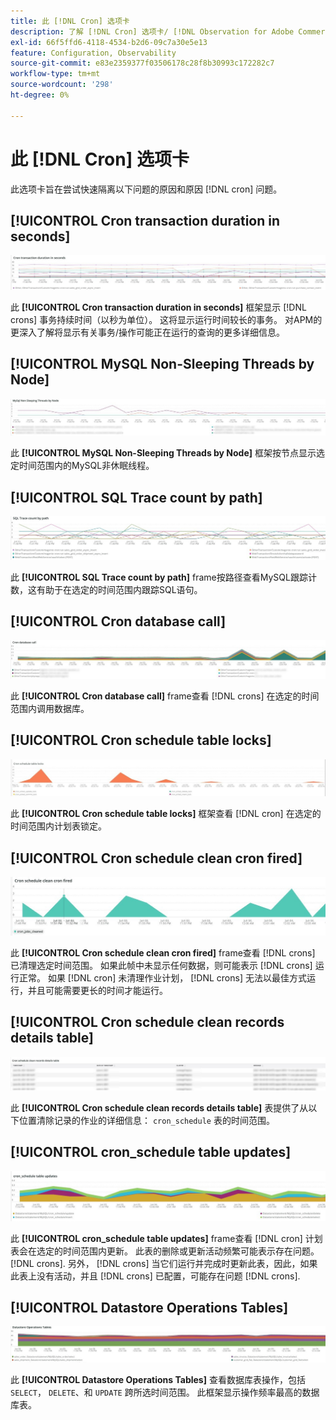 ```yaml
---
title: 此 [!DNL Cron] 选项卡
description: 了解 [!DNL Cron] 选项卡/ [!DNL Observation for Adobe Commerce].
exl-id: 66f5ffd6-4118-4534-b2d6-09c7a30e5e13
feature: Configuration, Observability
source-git-commit: e83e2359377f03506178c28f8b30993c172282c7
workflow-type: tm+mt
source-wordcount: '298'
ht-degree: 0%

---
```


# 此 [!DNL Cron] 选项卡

此选项卡旨在尝试快速隔离以下问题的原因和原因 [!DNL cron] 问题。

## [!UICONTROL Cron transaction duration in seconds]

![Cron事务持续时间（以秒为单位）](../../assets/tools/observation-for-adobe-commerce/cron-tab-1.jpg)

此 **[!UICONTROL Cron transaction duration in seconds]** 框架显示 [!DNL crons] 事务持续时间（以秒为单位）。 这将显示运行时间较长的事务。 对APM的更深入了解将显示有关事务/操作可能正在运行的查询的更多详细信息。

## [!UICONTROL MySQL Non-Sleeping Threads by Node]

![按节点列出的MySQL非休眠线程](../../assets/tools/observation-for-adobe-commerce/cron-tab-2.jpg)

此 **[!UICONTROL MySQL Non-Sleeping Threads by Node]** 框架按节点显示选定时间范围内的MySQL非休眠线程。

## [!UICONTROL SQL Trace count by path]

![按路径列出的SQL跟踪计数](../../assets/tools/observation-for-adobe-commerce/cron-tab-3.jpg)

此 **[!UICONTROL SQL Trace count by path]** frame按路径查看MySQL跟踪计数，这有助于在选定的时间范围内跟踪SQL语句。

## [!UICONTROL Cron database call]

![Cron数据库调用](../../assets/tools/observation-for-adobe-commerce/cron-tab-4.jpg)

此 **[!UICONTROL Cron database call]** frame查看 [!DNL crons] 在选定的时间范围内调用数据库。

## [!UICONTROL Cron schedule table locks]

![Cron计划表锁定](../../assets/tools/observation-for-adobe-commerce/cron-tab-5.jpg)

此 **[!UICONTROL Cron schedule table locks]** 框架查看 [!DNL cron] 在选定的时间范围内计划表锁定。

## [!UICONTROL Cron schedule clean cron fired]

![Cron计划表锁定](../../assets/tools/observation-for-adobe-commerce/cron-tab-6.jpg)

此 **[!UICONTROL Cron schedule clean cron fired]** frame查看 [!DNL crons] 已清理选定时间范围。 如果此帧中未显示任何数据，则可能表示 [!DNL crons] 运行正常。 如果 [!DNL cron] 未清理作业计划， [!DNL crons] 无法以最佳方式运行，并且可能需要更长的时间才能运行。

## [!UICONTROL Cron schedule clean records details table]

![Cron计划清理记录详细信息表](../../assets/tools/observation-for-adobe-commerce/cron-tab-7.jpg)

此 **[!UICONTROL Cron schedule clean records details table]** 表提供了从以下位置清除记录的作业的详细信息： `cron_schedule` 表的时间范围。

## [!UICONTROL cron_schedule table updates]

![cron_schedule表更新](../../assets/tools/observation-for-adobe-commerce/cron-tab-8.jpg)

此 **[!UICONTROL cron_schedule table updates]** frame查看 [!DNL cron] 计划表会在选定的时间范围内更新。 此表的删除或更新活动频繁可能表示存在问题。 [!DNL crons]. 另外， [!DNL crons] 当它们运行并完成时更新此表，因此，如果此表上没有活动，并且 [!DNL crons] 已配置，可能存在问题 [!DNL crons].

## [!UICONTROL Datastore Operations Tables]

![数据存储操作表](../../assets/tools/observation-for-adobe-commerce/cron-tab-9.jpg)

此 **[!UICONTROL Datastore Operations Tables]** 查看数据库表操作，包括 `SELECT`， `DELETE`、和 `UPDATE` 跨所选时间范围。 此框架显示操作频率最高的数据库表。
